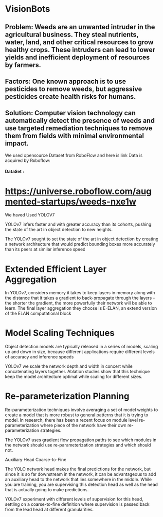 # VisionBots

## Problem: Weeds are an unwanted intruder in the agricultural business. They steal nutrients, water, land, and other critical resources to grow healthy crops. These intruders can lead to lower yields and inefficient deployment of resources by farmers.




## Factors: One known approach is to use pesticides to remove weeds, but aggressive pesticides create health risks for humans. 



## Solution: Computer vision technology can automatically detect the presence of weeds and use targeted remediation techniques to remove them from fields with minimal environmental impact.

We used opensource Dataset from RoboFlow and here is link 
Data is acquired by Roboflow:
#### DataSet :

# https://universe.roboflow.com/augmented-startups/weeds-nxe1w


We haved Used YOLOV7 


YOLOv7 infers faster and with greater accuracy than its cohorts, pushing the state of the art in object detection to new heights.


The YOLOv7 sought to set the state of the art in object detection by creating a network architecture that would predict bounding boxes more accurately than its peers at similar inference speed


# Extended Efficient Layer Aggregation
In YOLOv7, considers memory it takes to keep layers in memory along with the distance that it takes a gradient to back-propagate through the layers - the shorter the gradient, the more powerfully their network will be able to learn. The final layer aggregation they choose is E-ELAN, an extend version of the ELAN computational block

# Model Scaling Techniques

Object detection models are typically released in a series of models, scaling up and down in size, because different applications require different levels of accuracy and inference speeds

YOLOv7  we scale the network depth and width in concert while concatenating layers together. Ablation studies show that this technique keep the model architecture optimal while scaling for different sizes.


# Re-parameterization Planning

Re-parameterization techniques involve averaging a set of model weights to create a model that is more robust to general patterns that it is trying to model. In research, there has been a recent focus on module level re-parameterization where piece of the network have their own re-parameterization strategies.


The YOLOv7 uses gradient flow propagation paths to see which modules in the network should use re-parameterization strategies and which should not.


Auxiliary Head Coarse-to-Fine


The YOLO network head makes the final predictions for the network, but since it is so far downstream in the network, it can be advantageous to add an auxiliary head to the network that lies somewhere in the middle. While you are training, you are supervising this detection head as well as the head that is actually going to make predictions.

YOLOv7 experiment with different levels of supervision for this head, settling on a coarse-to-fine definition where supervision is passed back from the lead head at different granularities.



